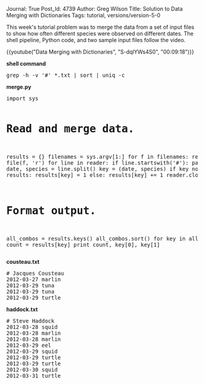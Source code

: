 Journal: True
Post_Id: 4739
Author: Greg Wilson
Title: Solution to Data Merging with Dictionaries
Tags: tutorial, versions/version-5-0

<p>This week's tutorial problem was to merge the data from a set of input files to show how often different species were observed on different dates. The shell pipeline, Python code, and two sample input files follow the video.</p>

{{youtube("Data Merging with Dictionaries", "S-dqlYWs4S0", "00:09:18")}}

<p><strong>shell command</strong></p>
<pre>grep -h -v '#' *.txt | sort | uniq -c</pre>
<p><strong>merge.py</strong></p>
<pre>import sys

# Read and merge data.
results = {}
filenames = sys.argv[1:]
for f in filenames:
    reader = file(f, 'r')
    for line in reader:
        if line.startswith('#'):
            pass
        else:
            date, species = line.split()
            key = (date, species)
            if key not in results:
                results[key] = 1
            else:
                results[key] += 1
    reader.close()

# Format output.
all_combos = results.keys()
all_combos.sort()
for key in all_combos:
    count = results[key]
    print count, key[0], key[1]</pre>
<p><strong>cousteau.txt</strong></p>
<pre># Jacques Cousteau
2012-03-27 marlin
2012-03-29 tuna
2012-03-29 tuna
2012-03-29 turtle</pre>
<p><strong>haddock.txt</strong></p>
<pre># Steve Haddock
2012-03-28 squid
2012-03-28 marlin
2012-03-28 marlin
2012-03-29 eel
2012-03-29 squid
2012-03-29 turtle
2012-03-29 turtle
2012-03-30 squid
2012-03-31 turtle</pre>
